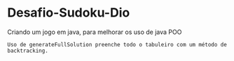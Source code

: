 # Desafio-Sudoku-Dio
 Criando um jogo em java, para melhorar os uso de java POO

    Uso de generateFullSolution preenche todo o tabuleiro com um método de backtracking.